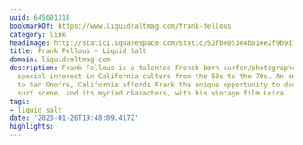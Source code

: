 ```yaml
---
uuid: 645601318
bookmarkOf: https://www.liquidsaltmag.com/frank-fellous
category: link
headImage: http://static1.squarespace.com/static/52fbe053e4b01ee2f9b9d77e/t/5ea6167b6fb8b631406be4fb/1595129904710/SanO3.jpg?format=1500w
title: Frank Fellous — Liquid Salt
domain: liquidsaltmag.com
description: Frank Fellous is a talented French-born surfer/photographer who has a
  special interest in California culture from the 50s to the 70s. An annual visit
  to San Onofre, California affords Frank the unique opportunity to document today’s
  surf scene, and its myriad characters, with his vintage film Leica
tags:
- liquid salt
date: '2023-01-26T19:48:09.417Z'
highlights:
---
```




